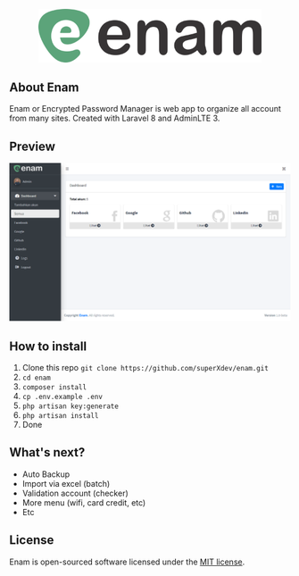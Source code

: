 <p align="center"><a href="https://laravel.com" target="_blank"><img src="https://github.com/superXdev/enam/blob/master/public/dist/img/logo-dark.png?raw=true" width="400"></a></p>

## About Enam

Enam or Encrypted Password Manager is web app to organize all account from many sites. Created with Laravel 8 and AdminLTE 3.

## Preview
![ss](https://github.com/superXdev/enam/blob/master/public/dist/img/ss.png?raw=true)

## How to install
1. Clone this repo `git clone https://github.com/superXdev/enam.git`
2. `cd enam`
3. `composer install`
4. `cp .env.example .env`
5. `php artisan key:generate`
6. `php artisan install`
7. Done

## What's next?
- Auto Backup
- Import via excel (batch)
- Validation account (checker)
- More menu (wifi, card credit, etc)
- Etc

## License

Enam is open-sourced software licensed under the [MIT license](https://opensource.org/licenses/MIT).
